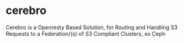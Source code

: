# cerebro

Cerebro is a Openresty Based Solution, for Routing and Handling S3 Requests to a Federation/(s) of S3 Compliant Clusters, ex Ceph
